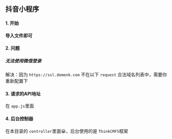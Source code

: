 ## 抖音小程序

#### 1. 开始

**导入文件即可**

#### 2. 问题

##### 无法使用微信登录

解决：因为 `https://ssl.demenk.com` 不在以下 `request` 合法域名列表中，需要你重新配置下

#### 3. 请求的API地址

在 `app.js`里面

#### 4. 后台控制器

在本目录的 `controller`里面😀，后台使用的是 `ThinkCMF5`框架